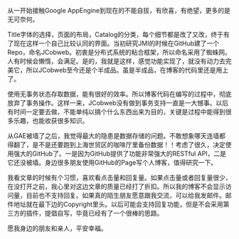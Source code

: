 从一开始接触Google AppEngine到现在的不能自拔，有欣喜，有绝望，更多的是无可奈何。

Title字体的选择，页面的布局，Catalog的分类，每个细节都是改了又改，终于有了现在这样一个自己比较认同的界面。当初研究JMI的时候在GitHub建了一个Repo，命名JCobweb。初衷是分布式系统的粘合框架，所以命名采用了蜘蛛网。人有时候会懒惰，会满足。是的，我就是这样，感觉功能实现了，就没有动力去完美它，所以JCobweb至今还是个半成品。虽是半成品，在博客的代码里还是用上了。

使用无事务状态存取数据，能有很好的效率。所以博客代码在编写的过程中，彻底放弃了事务操作。这样一来，JCobweb没有做到事务支持一直是一大憾事。以后有时间一定要去做，不能单纯以搞个什么东西出来为目的，关键是过程中能得到很多乐趣，也能收获很多知识。

从GAE被墙了之后，我觉得最大的隐患是数据存储的问题。不敢想象哪天连墙都得翻了，是不是还要跑到上海世贸区的咖啡厅里备份数据！！考虑了很久，决定使用强大的GitHub了。一是因为GitHub提供了功能非常强大的RESTful API，二是它还没被墙。身边很多朋友使用GitHub的Page写个人博客，值得研究一下。

我看文章的时候有个习惯，喜欢看点击量和回复量。如果点击量或者回复量很少，在没打开之前，我心里对这边文章的质量已经打了折扣。所以我的博客不会显示访问量，目前也不支持回复。如果真的陌生朋友愿意跟我交流，可以给我发邮件。邮件地址就在最下边的Copyright里头。以后可能会支持回复功能，但是不会采用第三方的插件，提倡自写，毕竟已经有了一个很棒的思路。

愿我身边的朋友和亲人，平安幸福。
